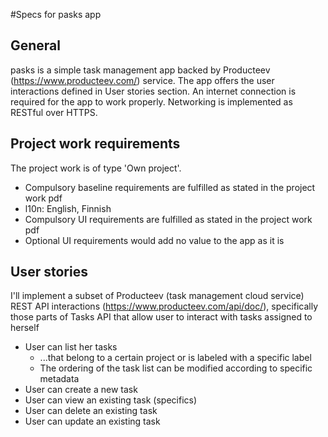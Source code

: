 #Specs for pasks app

## General

pasks is a simple task management app backed by Producteev (https://www.producteev.com/) service. The app offers the user interactions defined in User stories section. An internet connection is required for the app to work properly. Networking is implemented as RESTful over HTTPS.

## Project work requirements

The project work is of type 'Own project'.

 * Compulsory baseline requirements are fulfilled as stated in the project work pdf
  * l10n: English, Finnish 
 * Compulsory UI requirements are fulfilled as stated in the project work pdf
  * Optional UI requirements would add no value to the app as it is

## User stories

I'll implement a subset of Producteev (task management cloud service) REST API interactions (https://www.producteev.com/api/doc/), specifically those parts of Tasks API that allow user to interact with tasks assigned to herself

 * User can list her tasks
      * ...that belong to a certain project or is labeled with a specific label
      * The ordering of the task list can be modified according to specific metadata
 * User can create a new task
 * User can view an existing task (specifics)
 * User can delete an existing task
 * User can update an existing task
